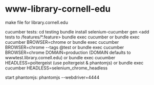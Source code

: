 # www-library-cornell-edu
make file for library.cornell.edu

cucumber tests:
cd testing
bundle install
selenium-cucumber gen
<add tests to /features/*.feature>
bundle exec cucumber
or
bundle exec cucumber BROWSER=chrome
or
bundle exec cucumber BROWSER=chrome --tags @test
or
bundle exec cucumber BROWSER=chrome DOMAIN=production
(DOMAIN defaults to wwwtest.library.cornell.edu)
or
bundle exec cucumber HEADLESS=poltergeist
(use poltergeist & phantomjs)
or
bundle exec cucumber HEADLESS=selenium_chrome_headless


start phantomjs:
phantomjs --webdriver=4444
